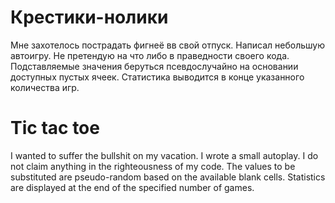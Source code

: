 # Крестики-нолики
Мне захотелось пострадать фигнеё вв свой отпуск. Написал небольшую автоигру. 
Не претендую на что либо в праведности своего кода. Подставляемые значения беруться псевдослучайно на основании доступных пустых ячеек. 
Статистика выводится в конце указанного количества игр.

# Tic tac toe
I wanted to suffer the bullshit on my vacation. I wrote a small autoplay.
I do not claim anything in the righteousness of my code. The values to be substituted are pseudo-random based on the available blank cells.
Statistics are displayed at the end of the specified number of games.
